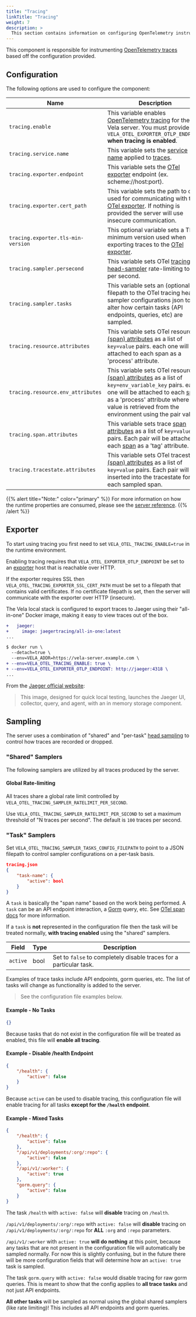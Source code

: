 ```yaml
---
title: "Tracing"
linkTitle: "Tracing"
weight: 7
description: >
  This section contains information on configuring OpenTelemetry instrumentation for the Vela server.
---
```


This component is responsible for instrumenting [OpenTelemetry traces](https://opentelemetry.io/docs/concepts/signals/traces/) based off the configuration provided.

## Configuration

The following options are used to configure the component:

| Name                        | Description                                              | Required | Default | Environment Variables                                                       |
| --------------------------- | -------------------------------------------------------- | -------- | ------- | --------------------------------------------------------------------------- |
| `tracing.enable` | This variable enables [OpenTelemetry tracing](https://opentelemetry.io/docs/concepts/signals/traces/) for the Vela server. You must provide `VELA_OTEL_EXPORTER_OTLP_ENDPOINT` **when tracing is enabled**. | `false` | `false` | `VELA_OTEL_TRACING_ENABLE` |
| `tracing.service.name` | This variable sets the [service name](https://opentelemetry.io/docs/languages/sdk-configuration/general/) applied to [traces](https://opentelemetry.io/docs/concepts/signals/traces/). | `false` | `vela-server` | `VELA_OTEL_TRACING_SERVICE_NAME` |
| `tracing.exporter.endpoint` | This variable sets the [OTel exporter](https://opentelemetry.io/docs/languages/sdk-configuration/otlp-exporter/) endpoint (ex. scheme://host:port). | `false` | `N/A` | `VELA_OTEL_EXPORTER_OTLP_ENDPOINT` |
| `tracing.exporter.cert_path` | This variable sets the path to certs used for communicating with the [OTel exporter](https://opentelemetry.io/docs/specs/OTel/protocol/exporter/). If nothing is provided the server will use insecure communication. | `false` | `N/A` | `VELA_OTEL_TRACING_EXPORTER_SSL_CERT_PATH` |
| `tracing.exporter.tls-min-version` | This optional variable sets a TLS minimum version used when exporting traces to the [OTel exporter](https://opentelemetry.io/docs/specs/OTel/protocol/exporter/). | `false` | `1.2` | `VELA_OTEL_TRACING_TLS_MIN_VERSION` |
| `tracing.sampler.persecond` | This variable sets OTel [tracing head-sampler](https://opentelemetry.io/docs/concepts/sampling/) rate-limiting to N per second. | `false` | `100` | `VELA_OTEL_TRACING_SAMPLER_RATELIMIT_PER_SECOND` |
| `tracing.sampler.tasks` | This variable sets an (optional) filepath to the OTel tracing head-sampler configurations json to alter how certain tasks (API endpoints, queries, etc) are sampled. | `false` | `N/A` | `VELA_OTEL_TRACING_SAMPLER_TASKS_CONFIG_FILEPATH` |
| `tracing.resource.attributes` | This variable sets OTel resource [(span) attributes](https://opentelemetry.io/docs/languages/go/instrumentation/#span-attributes) as a list of `key=value` pairs. each one will be attached to each span as a 'process' attribute. | `false` | `N/A` | `VELA_OTEL_TRACING_RESOURCE_ATTRIBUTES` |
| `tracing.resource.env_attributes` | This variable sets OTel resource [(span) attributes](https://opentelemetry.io/docs/languages/go/instrumentation/#span-attributes) as a list of `key=env_variable_key` pairs. each one will be attached to each [span](https://opentelemetry.io/docs/languages/go/instrumentation/#span-attributes) as a 'process' attribute where the value is retrieved from the environment using the pair value. | `false` | `N/A` | `VELA_OTEL_TRACING_RESOURCE_ENV_ATTRIBUTES` |
| `tracing.span.attributes` | This variable sets trace [span attributes](https://opentelemetry.io/docs/languages/go/instrumentation/#span-attributes) as a list of `key=value` pairs. Each pair will be attached to each [span](https://opentelemetry.io/docs/languages/go/instrumentation/#span-attributes) as a 'tag' attribute. | `false` | `N/A` | `VELA_OTEL_TRACING_SPAN_ATTRIBUTES` |
| `tracing.tracestate.attributes` | This variable sets OTel tracestate [(span) attributes](https://www.w3.org/TR/trace-context) as a list of `key=value` pairs. Each pair will be inserted into the tracestate for each sampled span. | `false` | `N/A` | `VELA_OTEL_TRACING_TRACESTATE_ATTRIBUTES` |

{{% alert title="Note:" color="primary" %}}
For more information on how the runtime properties are consumed, please see the [server reference](/docs/installation/server/reference/).
{{% /alert %}}

## Exporter

To start using tracing you first need to set `VELA_OTEL_TRACING_ENABLE=true` in the runtime environment. 

Enabling tracing requires that `VELA_OTEL_EXPORTER_OTLP_ENDPOINT` be set to an [exporter](https://opentelemetry.io/docs/specs/OTel/protocol/exporter/) host that is reachable over HTTP. 

If the exporter requires SSL then `VELA_OTEL_TRACING_EXPORTER_SSL_CERT_PATH` must be set to a filepath that contains valid certificates. If no certificate filepath is set, then the server will communicate with the exporter over HTTP (insecure).

The Vela local stack is configured to export traces to Jaeger using their "all-in-one" Docker image, making it easy to view traces out of the box.

```diff
+   jaeger:
+     image: jaegertracing/all-in-one:latest
...

$ docker run \
  --detach=true \
  --env=VELA_ADDR=https://vela-server.example.com \
+ --env=VELA_OTEL_TRACING_ENABLE: true \
+ --env=VELA_OTEL_EXPORTER_OTLP_ENDPOINT: http://jaeger:4318 \
...
```

From the [Jaeger official website](https://www.jaegertracing.io/docs/1.6/getting-started/):
> This image, designed for quick local testing, launches the Jaeger UI, collector, query, and agent, with an in memory storage component.

## Sampling

The server uses a combination of "shared" and "per-task" [head sampling](https://opentelemetry.io/docs/concepts/sampling/) to control how traces are recorded or dropped.

### "Shared" Samplers

The following samplers are utilized by all traces produced by the server.

#### Global Rate-limiting

All traces share a global rate limit controlled by `VELA_OTEL_TRACING_SAMPLER_RATELIMIT_PER_SECOND`.

Use `VELA_OTEL_TRACING_SAMPLER_RATELIMIT_PER_SECOND` to set a maximum threshold of "N traces per second". The default is `100` traces per second.

### "Task" Samplers

Set `VELA_OTEL_TRACING_SAMPLER_TASKS_CONFIG_FILEPATH` to point to a JSON filepath to control sampler configurations on a per-task basis.

```json
tracing.json
{
    "task-name": {
        "active": bool
    }
}
```

A `task` is basically the "span name" based on the work being performed. A `task` can be an API endpoint interaction, a [Gorm](https://gorm.io/docs/index.html) query, etc. See [OTel span docs](https://opentelemetry.io/docs/specs/otel/trace/api/#span) for more information.

If a `task` is **not** represented in the configuration file then the task will be treated normally, **with tracing enabled** using the "shared" samplers.

| Field | Type | Description |
| ----- | ----------- | ----------- |
| `active` | bool | Set to `false` to completely disable traces for a particular task. |

Examples of trace tasks include API endpoints, gorm queries, etc. The list of tasks will change as functionality is added to the server.

> See the configuration file examples below.

#### Example - No Tasks

```json
{}
```

Because tasks that do not exist in the configuration file will be treated as enabled, this file will **enable all tracing**.

#### Example - Disable /health Endpoint

```json
{
    "/health": {
        "active": false
    }
}
```

Because `active` can be used to disable tracing, this configuration file will enable tracing for all tasks **except for the `/health` endpoint**.

#### Example - Mixed Tasks

```json
{
    "/health": {
        "active": false
    },
    "/api/v1/deployments/:org/:repo": {
        "active": false
    },
    "/api/v1/:worker": {
        "active": true
    },
    "gorm.query": {
        "active": false
    }
}
```

The task `/health` with `active: false` will **disable** tracing on `/health`.

`/api/v1/deployments/:org/:repo` with `active: false` will **disable** tracing on `/api/v1/deployments/:org/:repo` for **ALL** `:org` and `:repo` parameters.

`/api/v1/:worker` with `active: true` **will do nothing** at this point, because any tasks that are not present in the configuration file will automatically be sampled normally. For now this is slightly confusing, but in the future there will be more configuration fields that will determine how an `active: true` task is sampled.

The task `gorm.query` with `active: false` would disable tracing for raw gorm queries. This is meant to show that the config applies to **all trace tasks** and not just API endpoints.

**All other tasks** will be sampled as normal using the global shared samplers (like rate limiting)! This includes all API endpoints and gorm queries.
